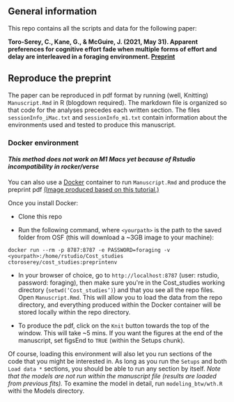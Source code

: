 ## General information
This repo contains all the scripts and data for the following paper: 

**Toro-Serey, C., Kane, G., & McGuire, J. (2021, May 31). Apparent preferences for cognitive effort fade when multiple forms of effort and delay are interleaved in a foraging environment. [Preprint](psyarxiv.com/5ygwh)**

## Reproduce the preprint

The paper can be reproduced in pdf format by running (well, Knitting) `Manuscript.Rmd` in R (blogdown required). The markdown file is organized so that code for the analyses precedes each written section. The files `sessionInfo_iMac.txt` and `sessionInfo_m1.txt` contain information about the environments used and tested to produce this manuscript. 

### Docker environment 

#### *This method does not work on M1 Macs yet because of Rstudio incompatibility in rocker/verse*

You can also use a [Docker](https://www.docker.com/) container to run `Manuscript.Rmd` and produce the preprint pdf [(Image produced based on this tutorial.)](https://ropenscilabs.github.io/r-docker-tutorial/)

Once you install Docker:

- Clone this repo

- Run the following command, where `<yourpath>` is the path to the saved folder from OSF (this will download a ~3GB image to your machine):

```
docker run --rm -p 8787:8787 -e PASSWORD=foraging -v <yourpath>:/home/rstudio/Cost_studies ctoroserey/cost_studies:preprintenv
```

- In your browser of choice, go to `http://localhost:8787` (user: rstudio, password: foraging), then make sure you're in the Cost_studies working directory (`setwd(‘Cost_studies’)`) and that you see all the repo files. Open `Manuscript.Rmd`. This will allow you to load the data from the repo directory, and everything produced within the Docker container will be stored locally within the repo directory. 

- To produce the pdf, click on the `Knit` button towards the top of the window. This will take ~5 mins. If you want the figures at the end of the manuscript, set figsEnd to `TRUE` (within the Setups chunk).

Of course, loading this environment will also let you run sections of the code that you might be interested in. As long as you run the `Setups` and both `Load data *` sections, you should be able to run any section by itself. *Note that the models are not run within the manuscript file (results are loaded from previous fits).* To examine the model in detail, run `modeling_btw/wth.R` withi the Models directory.





